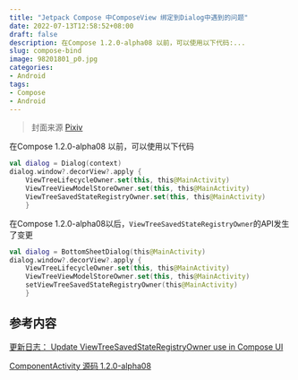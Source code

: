 ```yaml
---
title: "Jetpack Compose 中ComposeView 绑定到Dialog中遇到的问题"
date: 2022-07-13T12:58:52+08:00
draft: false
description: 在Compose 1.2.0-alpha08 以前，可以使用以下代码:...
slug: compose-bind
image: 98201801_p0.jpg
categories:
- Android
tags:
- Compose
- Android
---
```

> 封面来源 [Pixiv](https://www.pixiv.net/artworks/98201801)

在Compose 1.2.0-alpha08 以前，可以使用以下代码

```Kotlin
val dialog = Dialog(context)
dialog.window?.decorView?.apply {
    ViewTreeLifecycleOwner.set(this, this@MainActivity)
    ViewTreeViewModelStoreOwner.set(this, this@MainActivity)
    ViewTreeSavedStateRegistryOwner.set(this, this@MainActivity)
    }
```

在Compose 1.2.0-alpha08以后，`ViewTreeSavedStateRegistryOwner`的API发生了变更

```Kotlin
val dialog = BottomSheetDialog(this@MainActivity)
dialog.window?.decorView?.apply {
    ViewTreeLifecycleOwner.set(this, this@MainActivity)
    ViewTreeViewModelStoreOwner.set(this, this@MainActivity)
    setViewTreeSavedStateRegistryOwner(this@MainActivity)
    }
```

## 参考内容

[更新日志： Update ViewTreeSavedStateRegistryOwner use in Compose UI](https://android.googlesource.com/platform/frameworks/support/+/6d15b0171dfefdc911f9eda905855cebbd8da231)

[ComponentActivity 源码 1.2.0-alpha08](https://android.googlesource.com/platform/frameworks/support/+/6d15b0171dfefdc911f9eda905855cebbd8da231/activity/activity-compose/src/main/java/androidx/activity/compose/ComponentActivity.kt)